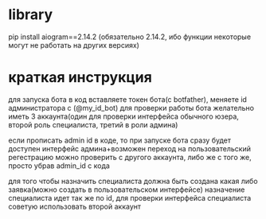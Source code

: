 # library
pip install aiogram==2.14.2
(обязательно 2.14.2, ибо функции некоторые могут не работать на других версиях)

# краткая инструкция
для запуска бота в код вставляете токен бота(с botfather), меняете id администратора с (@my_id_bot)
для проверки работы бота желательно иметь 3 аккаунта(один для проверки интерфейса обычного юзера, второй роль специалиста, третий в роли админа)

если прописать admin id в коде, то при запуске бота сразу будет доступен интерфейс админа+возможен переход на пользовательский
регестрацию можно проверить с другого аккаунта, либо же с того же, просто убрав admin_id с кода

для того чтобы назначить специалиста должна быть создана какая либо заявка(можно создать в пользовательском интерфейсе)
назначение специалиста идет так же по id, для проверки интерфейса специалиста советую использовать второй аккаунт




